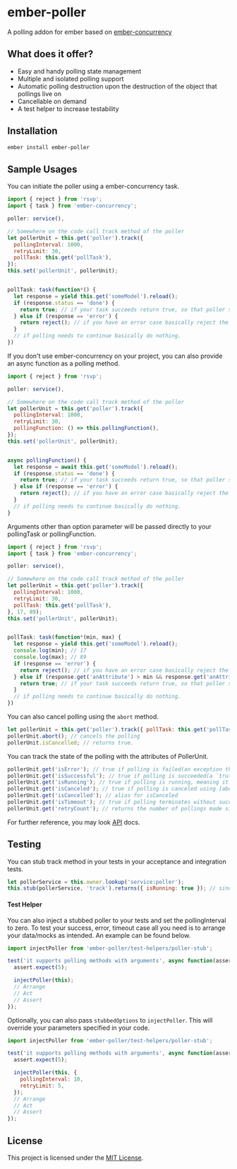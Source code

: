 ember-poller
==============================================================================

A polling addon for ember based on [ember-concurrency](https://github.com/machty/ember-concurrency)

What does it offer?
------------------------------------------------------------------------------
* Easy and handy polling state management
* Multiple and isolated polling support
* Automatic polling destruction upon the destruction of the object that pollings live on
* Cancellable on demand
* A test helper to increase testability

Installation
------------------------------------------------------------------------------

```bash
ember install ember-poller
```

Sample Usages
------------------------------------------------------------------------------

You can initiate the poller using a ember-concurrency task.

```javascript
import { reject } from 'rsvp';
import { task } from 'ember-concurrency';

poller: service(),

// Somewhere on the code call track method of the poller
let pollerUnit = this.get('poller').track({
  pollingInterval: 1000,
  retryLimit: 30,
  pollTask: this.get('pollTask'),
});
this.set('pollerUnit', pollerUnit);


pollTask: task(function*() {
  let response = yield this.get('someModel').reload();
  if (response.status == 'done') {
    return true; // if your task succeeds return true, so that poller service understands the task is successfully completed
  } else if (response == 'error') {
    return reject(); // if you have an error case basically reject the promise
  }
  // if polling needs to continue basically do nothing.
})
```

If you don't use ember-concurrency on your project, you can also provide an async function as a polling method.

```javascript
import { reject } from 'rsvp';

poller: service(),

// Somewhere on the code call track method of the poller
let pollerUnit = this.get('poller').track({
  pollingInterval: 1000,
  retryLimit: 30,
  pollingFunction: () => this.pollingFunction(),
});
this.set('pollerUnit', pollerUnit);


async pollingFunction() {
  let response = await this.get('someModel').reload();
  if (response.status == 'done') {
    return true; // if your task succeeds return true, so that poller service understands the task is successfully completed
  } else if (response == 'error') {
    return reject(); // if you have an error case basically reject the promise
  }
  // if polling needs to continue basically do nothing.
}
```

Arguments other than option parameter will be passed directly to your pollingTask or pollingFunction.

```javascript
import { reject } from 'rsvp';
import { task } from 'ember-concurrency';

poller: service(),

// Somewhere on the code call track method of the poller
let pollerUnit = this.get('poller').track({
  pollingInterval: 1000,
  retryLimit: 30,
  pollTask: this.get('pollTask'),
}, 17, 89);
this.set('pollerUnit', pollerUnit);


pollTask: task(function*(min, max) {
  let response = yield this.get('someModel').reload();
  console.log(min); // 17
  console.log(max); // 89
  if (response == 'error') {
    return reject(); // if you have an error case basically reject the promise
  } else if (response.get('anAttribute') > min && response.get('anAttribute') < max) {
    return true; // if your task succeeds return true, so that poller service understands the task is successfully completed
  }
  // if polling needs to continue basically do nothing.
})
```

You can also cancel polling using the `abort` method.

```javascript
let pollerUnit = this.get('poller').track({ pollTask: this.get('pollTask') });
pollerUnit.abort(); // cancels the polling
pollerUnit.isCancelled; // returns true.
```

You can track the state of the polling with the attributes of PollerUnit.

```javascript
pollerUnit.get('isError'); // true if polling is failed(an exception throwed or promise rejected), false otherwise.
pollerUnit.get('isSuccessful'); // true if polling is succeeded(a `truthy` value is returned), false otherwise.
pollerUnit.get('isRunning'); // true if polling is running, meaning it is not failed, succeeded, canceled or timed out.
pollerUnit.get('isCanceled'); // true if polling is canceled using [abort()](#abort) method.
pollerUnit.get('isCancelled'); // alias for isCanceled
pollerUnit.get('isTimeout'); // true if polling terminates without success, failure and cancellation.
pollerUnit.get('retryCount'); // returns the number of pollings made since polling started.
````

For further reference, you may look [API](https://github.com/mtoygar/ember-poller/blob/master/README.md) docs.

Testing
------------------------------------------------------------------------------
You can stub track method in your tests in your acceptance and integration tests.
```javascript
let pollerService = this.owner.lookup('service:poller');
this.stub(pollerService, 'track').returns({ isRunning: true }); // sinon implementation
```

#### Test Helper
You can also inject a stubbed poller to your tests and set the pollingInterval to zero. To test your success, error, timeout case all you need is to arrange your data/mocks as intended. An example can be found below.

```javascript
import injectPoller from 'ember-poller/test-helpers/poller-stub';

test('it supports polling methods with arguments', async function(assert) {
  assert.expect(5);

  injectPoller(this);
  // Arrange
  // Act
  // Assert
});
```

Optionally, you can also pass `stubbedOptions` to `injectPoller`. This will override your parameters specified in your code.
```javascript
import injectPoller from 'ember-poller/test-helpers/poller-stub';

test('it supports polling methods with arguments', async function(assert) {
  assert.expect(5);

  injectPoller(this, {
    pollingInterval: 10,
    retryLimit: 5,
  });
  // Arrange
  // Act
  // Assert
});
```

License
------------------------------------------------------------------------------

This project is licensed under the [MIT License](LICENSE.md).
